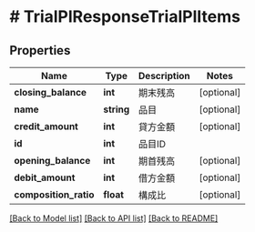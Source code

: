 # # TrialPlResponseTrialPlItems

## Properties

Name | Type | Description | Notes
------------ | ------------- | ------------- | -------------
**closing_balance** | **int** | 期末残高 | [optional] 
**name** | **string** | 品目 | [optional] 
**credit_amount** | **int** | 貸方金額 | [optional] 
**id** | **int** | 品目ID | 
**opening_balance** | **int** | 期首残高 | [optional] 
**debit_amount** | **int** | 借方金額 | [optional] 
**composition_ratio** | **float** | 構成比 | [optional] 

[[Back to Model list]](../../README.md#documentation-for-models) [[Back to API list]](../../README.md#documentation-for-api-endpoints) [[Back to README]](../../README.md)


